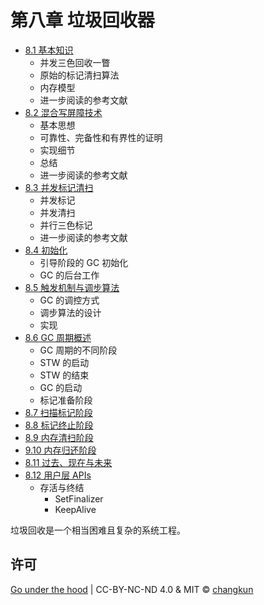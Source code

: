 # 第八章 垃圾回收器

- [8.1 基本知识](./basic.md)
    + 并发三色回收一瞥
    + 原始的标记清扫算法
    + 内存模型
    + 进一步阅读的参考文献
- [8.2 混合写屏障技术](./barrier.md)
    + 基本思想
    + 可靠性、完备性和有界性的证明
    + 实现细节
    + 总结
    + 进一步阅读的参考文献
- [8.3 并发标记清扫](./concurrent.md)
    + 并发标记
    + 并发清扫
    + 并行三色标记
    + 进一步阅读的参考文献
- [8.4 初始化](./init.md)
    + 引导阶段的 GC 初始化
    + GC 的后台工作
- [8.5 触发机制与调步算法](./pacing.md)
    + GC 的调控方式
    + 调步算法的设计
    + 实现
- [8.6 GC 周期概述](./cycle.md)
    + GC 周期的不同阶段
    + STW 的启动
    + STW 的结束
    + GC 的启动
    + 标记准备阶段
- [8.7 扫描标记阶段](./mark.md)
- [8.8 标记终止阶段](./termination.md)
- [8.9 内存清扫阶段](./sweep.md)
- [9.10 内存归还阶段](./scavenge.md)
- [8.11 过去、现在与未来](./history.md)
- [8.12 用户层 APIs](./finalizer.md)
    + 存活与终结
      + SetFinalizer
      + KeepAlive

垃圾回收是一个相当困难且复杂的系统工程。

## 许可

[Go under the hood](https://github.com/changkun/go-under-the-hood) | CC-BY-NC-ND 4.0 & MIT &copy; [changkun](https://changkun.de)